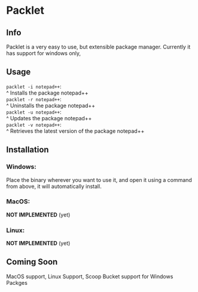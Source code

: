 # Packlet
## Info
Packlet is a very easy to use, but extensible package manager. Currently it has support for windows only, 

## Usage
`packlet -i notepad++`:  
^ Installs the package notepad++  
`packlet -r notepad++`:  
^ Uninstalls the package notepad++  
`packlet -u notepad++`:  
^ Updates the package notepad++  
`packlet -v notepad++`:  
^ Retrieves the latest version of the package notepad++

## Installation
### Windows:
Place the binary wherever you want to use it, and open it using a command from above, it will automatically install.
### MacOS:
**NOT IMPLEMENTED** (yet)
### Linux:
**NOT IMPLEMENTED** (yet)

## Coming Soon
MacOS support,
Linux Support,
Scoop Bucket support for Windows Packges
